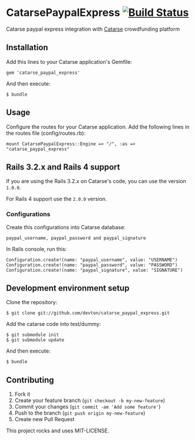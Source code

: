 # CatarsePaypalExpress [![Build Status](https://travis-ci.org/catarse/catarse_paypal_express.png)](https://travis-ci.org/catarse/catarse_paypal_express) 

Catarse paypal express integration with [Catarse](http://github.com/danielweinmann/catarse) crowdfunding platform

## Installation

Add this lines to your Catarse application's Gemfile:

    gem 'catarse_paypal_express'

And then execute:

    $ bundle

## Usage

Configure the routes for your Catarse application. Add the following lines in the routes file (config/routes.rb):

    mount CatarsePaypalExpress::Engine => "/", :as => "catarse_paypal_express"

## Rails 3.2.x and Rails 4 support

If you are using the Rails 3.2.x on Catarse's code, you can use the version `1.0.0`.

For Rails 4 support use the `2.0.0` version.


### Configurations

Create this configurations into Catarse database:

    paypal_username, paypal_password and paypal_signature

In Rails console, run this:

    Configuration.create!(name: "paypal_username", value: "USERNAME")
    Configuration.create!(name: "paypal_password", value: "PASSWORD")
    Configuration.create!(name: "paypal_signature", value: "SIGNATURE")

## Development environment setup

Clone the repository:

    $ git clone git://github.com/devton/catarse_paypal_express.git

Add the catarse code into test/dummy:

    $ git submodule init
    $ git submodule update

And then execute:

    $ bundle

## Contributing

1. Fork it
2. Create your feature branch (`git checkout -b my-new-feature`)
3. Commit your changes (`git commit -am 'Add some feature'`)
4. Push to the branch (`git push origin my-new-feature`)
5. Create new Pull Request


This project rocks and uses MIT-LICENSE.
